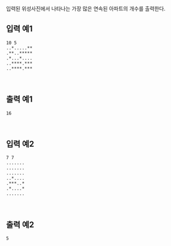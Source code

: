 입력된 위성사진에서 나타나는 가장 많은 연속된 아파트의 개수를 출력한다.

## 입력 예1

```
10 5 
..*.....**
.**..*****
.*...*....
..****.***
..****.***
```

<br>


## 출력 예1

```
16
```

<br>

## 입력 예2

```
7 7
.......
.......
.......
..*....
.***..*
.*....*
.......
```

<br>

## 출력 예2

```
5
```
